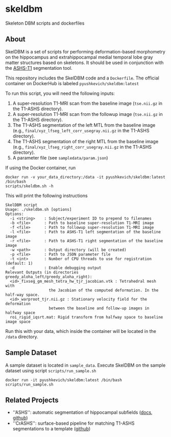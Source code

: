 # skeldbm
Skeleton DBM scripts and dockerfiles

## About
SkelDBM is a set of scripts for performing deformation-based morphometry on the hippocampus and extrahippocampal medial temporal lobe gray matter structures based on skeletons. It should be used in conjunction with the [ASHS-T1](https://sites.google.com/view/ashs-dox/quick-start#h.p_DFL0QLEDu_F8) segmentation tool.

This repository includes the SkelDBM code and a `Dockerfile`. The official container on DockerHub is labeled `pyushkevich/skeldbm:latest`

To run this script, you will need the following inputs:

1. A super-resolution T1-MRI scan from the baseline image (`tse.nii.gz` in the T1-ASHS directory).
2. A super-resolution T1-MRI scan from the followup image (`tse.nii.gz` in the T1-ASHS directory).
3. The T1-ASHS segmentation of the left MTL from the baseline image (e.g., `final/xyz_lfseg_left_corr_usegray.nii.gz` in the T1-ASHS directory).
4. The T1-ASHS segmentation of the right MTL from the baseline image (e.g., `final/xyz_lfseg_right_corr_usegray.nii.gz` in the T1-ASHS directory).
5. A parameter file (see `sampledata/param.json`)

If using the Docker container, run

    docker run -v your_data_directory:/data -it pyushkevich/skeldbm:latest /bin/bash
    scripts/skeldbm.sh -h
    
This will print the following instructions

    SkelDBM script
    Usage: ./skeldbm.sh [options]
    Options:
      -i <string>    : Subject/experiment ID to prepend to filenames
      -b <file>      : Path to baseline super-resolution T1-MRI image
      -f <file>      : Path to followup super-resolution T1-MRI image
      -l <file>      : Path to ASHS-T1 left segmentation of the baseline image
      -r <file>      : Path to ASHS-T1 right segmentation of the baseline image
      -w <path>      : Output directory (will be created)
      -p <file>      : Path to JSON parameter file
      -t <int>       : Number of CPU threads to use for registration (default: 1)
      -d             : Enable debugging output
    Relevant Outputs (in directories greedy_aloha_left/greedy_aloha_right):
      <id>_fixseg_gm_mesh_tetra_hw_tjr_jacobian.vtk : Tetrahedral mesh with
                       the Jacobian of the computed deformation. In the half-way space.
      <id>_warproot_tjr.nii.gz : Stationary velocity field for the deformation
                       between the baseline and follow-up images in halfway space
      roi_rigid_iqsrt.mat: Rigid transform from halfway space to baseline image space

Run this with your data, which inside the container will be located in the `/data` directory.

## Sample Dataset
A sample dataset is located in `sample_data`. Execute SkelDBM on the sample dataset using script `scripts/run_sample.sh`

    docker run -it pyushkevich/skeldbm:latest /bin/bash
    scripts/run_sample.sh
    
## Related Projects
* ''ASHS'': automatic segmentation of hippocampal subfields ([docs](https://sites.google.com/view/ashs-dox/home), [github](https://github.com/pyushkevich/ashs))
* ''CrASHS'': surface-based pipeline for matching T1-ASHS segmentations to a template ([github](https://github.com/pyushkevich/crashs))
    

